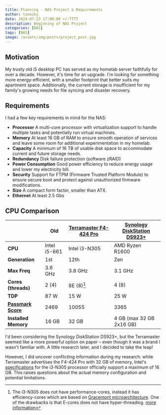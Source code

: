 ```yaml
---
title: Planning - NAS Project & Requirements
author: tanezky
date: 2024-07-23 17:00:00 +/-TTTT
description: Beginning of NAS Project
categories: [NAS]
tags: [NAS]
image: /assets/img/posts/project_post.jpg
---
```


## Motivation

My trusty old i5 desktop PC has served as my homelab server faithfully for over a decade. However, it's time for an upgrade. I'm looking for something more energy-efficient, with a smaller footprint that better suits my apartment space. Additionally, the current storage is insufficient for my family's growing needs for file syncing and disaster recovery.

## Requirements

I had a few key requirements in mind for the NAS:

- **Processor** A multi-core processor with virtualization support to handle multiple tasks and potentially run virtual machines.
- **Memory** At least 16 GB of RAM to ensure smooth operation of services and leave some room for additional experimentation in my homelab.
- **Capacity** A minimum of 16 TB of usable disk space to accommodate current and future storage needs.
- **Redundancy** Disk failure protection (software zRAID)
- **Power Consumption** Good power efficiency to reduce energy usage and lower my electricity bill.
- **Security** Support for FTPM (Firmware Trusted Platform Module) to ensure secure boot and protect against unauthorized firmware modifications.
- **Size** A compact form factor, smaller than ATX.
- **Ethernet** At least 2.5 Gbs

## CPU Comparison

|               | Old           | [Terramaster F4-424 Pro](https://www.terra-master.com/global/f4-424-pro.html)    | [Synology DiskStation DS923+](https://www.synology.com/en-us/products/DS923+) |
| ---           | ---           | ---                       | --- |
| **CPU**       | Intel i5-661  | Intel i3-N305             | AMD Ryzen R1600 |
| **Generation**| 1st           | 12th                      | Zen |
| **Max Freq**  | 3.6 GHz       | 3.8 GHz                   | 3.1 GHz |
| **Cores (threads)**| 2 (4)      | 8E (8)[^fn1]            | 4 (8)            
| **TDP**       | 87 W          | 15 W                      | 25 W |
| [**Passmark Score**](https://www.cpubenchmark.net/compare/769vs5213vs5117/Intel-i5-661-vs-Intel-i3-N305-vs-AMD-Ryzen-Embedded-R1600) | 2469     | 10055                     | 3365 |
| **Installed Memory**    | 16 GB         | 32 GB                     | 4 GB (max 32 GB 2x16 GB) |

I'd been considering the Synology DiskStation DS923+, but the Terramaster seemed like a more powerful option on paper – even though it was a brand I wasn't familiar with. A little research later, and I decided to take the leap! 

However, I did uncover conflicting information during my research: while Terramaster advertises the F4-424 Pro with 32 GB of memory, Intel's [specifications](https://www.intel.com/content/www/us/en/products/sku/231805/intel-core-i3n305-processor-6m-cache-up-to-3-80-ghz/specifications.html) for the i3-N305 processor officially support a maximum of 16 GB. This raises questions about the actual memory configuration and potential limitations.

[^fn1]: The i3-N305 does not have performance-cores, instead it has efficiency-cores which are based on [Gracemont microarchitecture](https://en.wikipedia.org/wiki/Gracemont_(microarchitecture)). One of the drawbacks is that E-cores does not have hyper-threading. [more information](https://www.assured-systems.com/faq/what-is-the-difference-between-p-core-and-e-core-processors/)